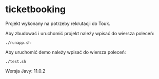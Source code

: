 # ticketbooking

Projekt wykonany na potrzeby rekrutacji do Touk.

Aby zbudować i uruchomić projekt należy wpisać do wiersza poleceń:
```
./runapp.sh
```

Aby uruchomić demo należy wpisać do wiersza poleceń:
```
./test.sh
```

Wersja Javy: 11.0.2
